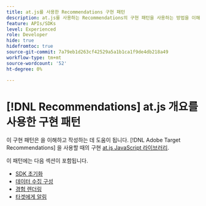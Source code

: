 ```yaml
---
title: at.js를 사용한 Recommendations 구현 패턴
description: at.js를 사용하는 Recommendations의 구현 패턴을 사용하는 방법을 이해합니다
feature: APIs/SDKs
level: Experienced
role: Developer
hide: true
hidefromtoc: true
source-git-commit: 7a79eb1d263cf42529a5a1b1ca1f9de4db218a49
workflow-type: tm+mt
source-wordcount: '52'
ht-degree: 0%

---
```


# [!DNL Recommendations] at.js 개요를 사용한 구현 패턴

이 구현 패턴은 을 이해하고 작성하는 데 도움이 됩니다. [!DNL Adobe Target Recommendations] 을 사용할 때의 구현 [at.js JavaScript 라이브러리](/help/dev/implement/client-side/atjs/how-atjs-works/overview.md).

이 패턴에는 다음 섹션이 포함됩니다.

* [SDK 초기화](/help/dev/patterns/recs-atjs/initialize-sdk.md)
* [데이터 수집 구성](/help/dev/patterns/recs-atjs/data-collection.md)
* [경험 렌더링](/help/dev/patterns/recs-atjs/render-experiences.md)
* [타겟에게 알림](/help/dev/patterns/recs-atjs/notify-target.md)

